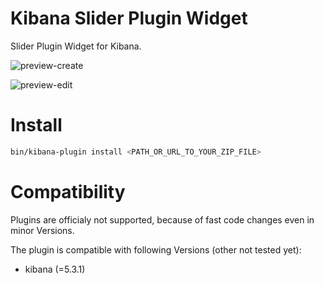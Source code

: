 # Kibana Slider Plugin Widget
Slider Plugin Widget for Kibana. 

![preview-create](/resources/preview-create.png)

![preview-edit](/resources/preview-edit.png)

# Install

```bash
bin/kibana-plugin install <PATH_OR_URL_TO_YOUR_ZIP_FILE>
```

# Compatibility
Plugins are officialy not supported, because of fast code changes even in minor Versions.

The plugin is compatible with following Versions (other not tested yet):
* kibana (=5.3.1)

